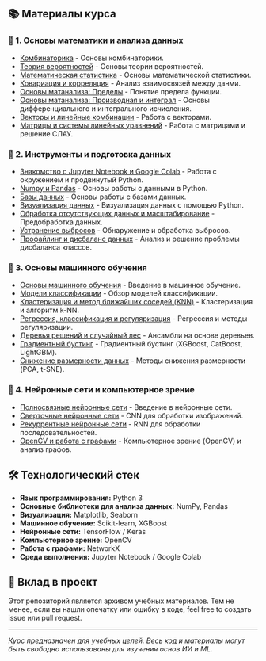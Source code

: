 
## 📚 Материалы курса

### 🧮 1. Основы математики и анализа данных
*   [Комбинаторика](notebooks/Курс_ИИ_для_школьников_Комбинаторика.ipynb) - Основы комбинаторики.
*   [Теория вероятностей](notebooks/Курс_ИИ_для_школьников_Теория_вероятностей.ipynb) - Основы теории вероятностей.
*   [Математическая статистика](notebooks/Курс_ИИ_для_школьников_Математическая_статистика.ipynb) - Основы математической статистики.
*   [Ковариация и корреляция](notebooks/Курс_ИИ_для_школьников_Ковариация_Корреляция.ipynb) - Анализ взаимосвязей между данми.
*   [Основы матанализа: Пределы](notebooks/Курс_ИИ_для_школьников_Основы_математического_анализа_Пределы.ipynb) - Понятие предела функции.
*   [Основы матанализа: Производная и интеграл](notebooks/Курс_ИИ_для_школьников_Основы_математического_анализа_Производная_и_интеграл.ipynb) - Основы дифференциального и интегрального исчисления.
*   [Векторы и линейные комбинации](notebooks/Курс_ИИ_для_школьников_Векторы_Линейные_комбинации_векторов.ipynb) - Работа с векторами.
*   [Матрицы и системы линейных уравнений](notebooks/Курс_ИИ_для_школьников_Матрицы_Системы_линейных_уравнений.ipynb) - Работа с матрицами и решение СЛАУ.

### 🐍 2. Инструменты и подготовка данных
*   [Знакомство с Jupyter Notebook и Google Colab](notebooks/ИИ_для_школьников_Знакомство_с_Jupyter_Notebook_и_Google_Colab_Продвинутые_возможности_Python_для_работы_с_данными.ipynb) - Работа с окружением и продвинутый Python.
*   [Numpy и Pandas](notebooks/ИИ_для_школьников_Numpy_и_Pandas.ipynb) - Основы работы с данными в Python.
*   [Базы данных](notebooks/ИИ_для_школьников_Базы_данных.ipynb) - Основы работы с базами данных.
*   [Визуализация данных](notebooks/Курс_ИИ_для_школьников_Визуализация.ipynb) - Визуализация данных с помощью Python.
*   [Обработка отсутствующих данных и масштабирование](notebooks/Курс_ИИ_для_школьников_Обработка_отсутствующих_данных_Масштабирование_данных.ipynb) - Предобработка данных.
*   [Устранение выбросов](notebooks/Курс_ИИ_для_школьников_Устранение_выбросов.ipynb) - Обнаружение и обработка выбросов.
*   [Профайлинг и дисбаланс данных](notebooks/Курс_ИИ_для_школьников_Профайлинг_Дисбаланс_данных.ipynb) - Анализ и решение проблемы дисбаланса классов.

### 🤖 3. Основы машинного обучения
*   [Основы машинного обучения](notebooks/Курс_ИИ_для_школьников_Основы_машинного_обучения.ipynb) - Введение в машинное обучение.
*   [Модели классификации](notebooks/Курс_ИИ_для_школьников_Модели_классификации.ipynb) - Обзор моделей классификации.
*   [Кластеризация и метод ближайших соседей (KNN)](notebooks/Курс_ИИ_для_школьников_Кластеризация_Метод_ближайших_соседей_(KNN).ipynb) - Кластеризация и алгоритм k-NN.
*   [Регрессия, классификация и регуляризация](notebooks/Курс_ИИ_для_школьников_Регрессия_и_классификация_Регуляризация.ipynb) - Регрессия и методы регуляризации.
*   [Деревья решений и случайный лес](notebooks/Курс_ИИ_для_школьников_Деревья_решений_Случайный_лес.ipynb) - Ансамбли на основе деревьев.
*   [Градиентный бустинг](notebooks/Курс_ИИ_для_школьников_Градиентный_бустинг.ipynb) - Градиентный бустинг (XGBoost, CatBoost, LightGBM).
*   [Снижение размерности данных](notebooks/Курс_ИИ_для_школьников_Снижение_размерности_данных.ipynb) - Методы снижения размерности (PCA, t-SNE).

### 🧠 4. Нейронные сети и компьютерное зрение
*   [Полносвязные нейронные сети](notebooks/Курс_ИИ_для_школьников_Полносвязные_нейронные_сети.ipynb) - Введение в нейронные сети.
*   [Сверточные нейронные сети](notebooks/Курс_ИИ_для_школьников_Сверточные_нейронные_сети.ipynb) - CNN для обработки изображений.
*   [Рекуррентные нейронные сети](notebooks/Курс_ИИ_для_школьников_Рекуррентные_нейронные_сети.ipynb) - RNN для обработки последовательностей.
*   [OpenCV и работа с графами](notebooks/Курс_ИИ_для_школьников_Базовый_функционал_OpenCV_Работа_с_графами_в_networkx.ipynb) - Компьютерное зрение (OpenCV) и анализ графов.


## 🛠 Технологический стек

*   **Язык программирования:** Python 3
*   **Основные библиотеки для анализа данных:** NumPy, Pandas
*   **Визуализация:** Matplotlib, Seaborn
*   **Машинное обучение:** Scikit-learn, XGBoost
*   **Нейронные сети:** TensorFlow / Keras
*   **Компьютерное зрение:** OpenCV
*   **Работа с графами:** NetworkX
*   **Среда выполнения:** Jupyter Notebook / Google Colab


## 🤝 Вклад в проект

Этот репозиторий является архивом учебных материалов. Тем не менее, если вы нашли опечатку или ошибку в коде, feel free to создать issue или pull request.

---

*Курс предназначен для учебных целей. Весь код и материалы могут быть свободно использованы для изучения основ ИИ и ML.*
